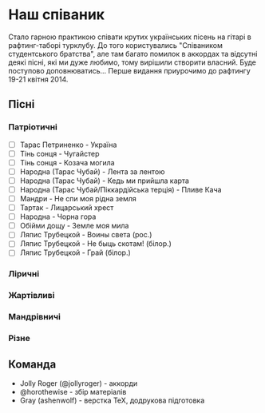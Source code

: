 # Наш співаник


Стало гарною практикою співати крутих українських пісень на гітарі в рафтинг-таборі турклубу. До того користувались
"Співаником студентського братства", але там багато помилок в аккордах та відсутні деякі пісні, які ми дуже любимо,
тому вирішили створити власний. Буде поступово доповнюватись... Перше видання приурочимо до рафтингу 19-21 квітня 2014.

## Пісні


### Патріотичні

- [ ] Тарас Петриненко - Україна
- [ ] Тінь сонця - Чугайстер
- [ ] Тінь сонця - Козача могила
- [ ] Народна (Тарас Чубай) - Лента за лентою
- [ ] Народна (Тарас Чубай) - Кедь ми прийшла карта
- [ ] Народна (Тарас Чубай/Піккардійська терція) - Пливе Кача
- [ ] Мандри - Не спи моя рідна земля
- [ ] Тартак - Лицарський хрест
- [ ] Народна - Чорна гора
- [ ] Обійми дощу - Земле моя мила
- [ ] Ляпис Трубецкой - Воины света (рос.)
- [ ] Ляпис Трубецкой - Не быць скотам! (білор.)
- [ ] Ляпис Трубецкой - Грай (білор.)

### Ліричні


### Жартівливі


### Мандрівничі


### Різне

## Команда
- Jolly Roger (@jollyroger) - аккорди
- @horothewise - збір матеріалів
- Gray (ashenwolf) - верстка TeX, додрукова підготовка
